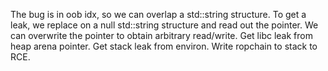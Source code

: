 The bug is in oob idx, so we can overlap a std::string structure. To get a leak, we replace on a null std::string structure and read out the pointer. We can overwrite the pointer to obtain arbitrary read/write. Get libc leak from heap arena pointer. Get stack leak from environ. Write ropchain to stack to RCE.
